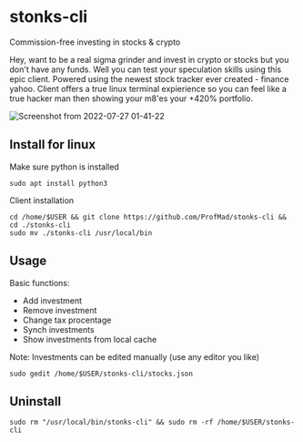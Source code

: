# stonks-cli
Commission-free investing in stocks &amp; crypto

Hey, want to be a real sigma grinder and invest in crypto or stocks but you don't have any funds. Well you can test your speculation skills using this epic client. Powered using the newest stock tracker ever created - finance yahoo. Client offers a true linux terminal expierience so you can feel like a true hacker man then showing your m8'es your +420% portfolio.  

![Screenshot from 2022-07-27 01-41-22](https://user-images.githubusercontent.com/52932313/181632683-b06b14cf-ea9a-46ca-84ee-1e9794d1fe6f.png)

## Install for linux 
Make sure python is installed
```
sudo apt install python3
```
Client installation
```
cd /home/$USER && git clone https://github.com/ProfMad/stonks-cli && cd ./stonks-cli
sudo mv ./stonks-cli /usr/local/bin
```
## Usage
Basic functions:
* Add investment
* Remove investment
* Change tax procentage
* Synch investments
* Show investments from local cache

Note: Investments can be edited manually (use any editor you like)
```
sudo gedit /home/$USER/stonks-cli/stocks.json
``` 

## Uninstall
```
sudo rm "/usr/local/bin/stonks-cli" && sudo rm -rf /home/$USER/stonks-cli
```
